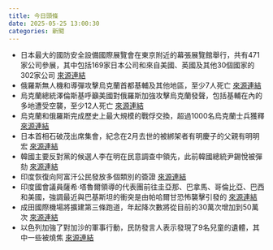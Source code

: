 ```yaml
---
title: 今日頭條
date: 2025-05-25 13:00:30
categories: 新聞            
---
```

- 日本最大的國防安全設備國際展覽會在東京附近的幕張展覽館舉行，共有471家公司參展，其中包括169家日本公司和來自美國、英國及其他30個國家的302家公司 [來源連結](https://asiatimes.com/2025/05/japan-flexes-military-muscle-at-biggest-ever-defense-expo/)
- 俄羅斯無人機和導彈攻擊烏克蘭首都基輔及其他地區，至少7人死亡 [來源連結](https://www.thehindu.com/news/international/a-massive-russian-drone-and-missile-attack-on-ukraine-kills-at-least-7-people-officials-say/article69616892.ece)
- 烏克蘭總統澤倫斯基呼籲美國對俄羅斯加強攻擊烏克蘭發聲，包括基輔在內的多地遭受空襲，至少12人死亡 [來源連結](https://www.theguardian.com/world/2025/may/25/deadly-missile-and-drone-strikes-batter-kyiv-for-second-night)
- 烏克蘭和俄羅斯完成歷史上最大規模的戰俘交換，超過1000名烏克蘭士兵獲釋 [來源連結](https://www.theguardian.com/world/2025/may/25/ukraine-russia-complete-1000-for-1000-prisoner-exchange)
- 日本首相石破茂出席集會，紀念在2月去世的被綁架者有明慶子的父親有明明宏 [來源連結](https://www.japantimes.co.jp/news/2025/05/25/japan/families-abductees-return-demand/)
- 韓國主要反對黨的候選人李在明在民意調查中領先，此前韓國總統尹錫悅被彈劾 [來源連結](https://www.japantimes.co.jp/business/2025/05/25/economy/south-korea-tariffs-lee-jae-myung/)
- 印度恢復向阿富汗公民發放多個類別的簽證 [來源連結](https://www.thehindu.com/news/morning-digest-may-25-2025/article69615747.ece)
- 印度國會議員薩希·塔魯爾領導的代表團前往圭亞那、巴拿馬、哥倫比亞、巴西和美國，強調最近與巴基斯坦的衝突是由帕哈爾甘恐怖襲擊引發的 [來源連結](https://www.thehindu.com/news/national/no-one-sitting-in-pakistan-will-be-allowed-to-believe-they-can-just-kill-indian-citizens-with-impunity-tharoor/article69616704.ece)
- 成田國際機場將擴建第三條跑道，年起降次數將從目前的30萬次增加到50萬次 [來源連結](https://www.japantimes.co.jp/news/2025/05/25/japan/narita-airport-3rd-runway/)
- 以色列加強了對加沙的軍事行動，民防發言人表示發現了9名兒童的遺體，其中一些被燒焦 [來源連結](https://www.japantimes.co.jp/news/2025/05/25/world/gaza-family-children-killed/)



